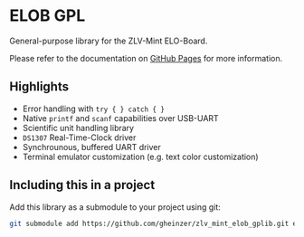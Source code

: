 # ELOB GPL
General-purpose library for the ZLV-Mint ELO-Board.

Please refer to the documentation on [GitHub Pages](https://gheinzer.github.io/zlv_mint_elob_gplib/index.html) for more information.

## Highlights
- Error handling with `try { } catch { }`
- Native `printf` and `scanf` capabilities over USB-UART
- Scientific unit handling library
- `DS1307` Real-Time-Clock driver
- Synchrounous, buffered UART driver
- Terminal emulator customization (e.g. text color customization)

## Including this in a project
Add this library as a submodule to your project using git:

```sh
git submodule add https://github.com/gheinzer/zlv_mint_elob_gplib.git elob_gplib
```